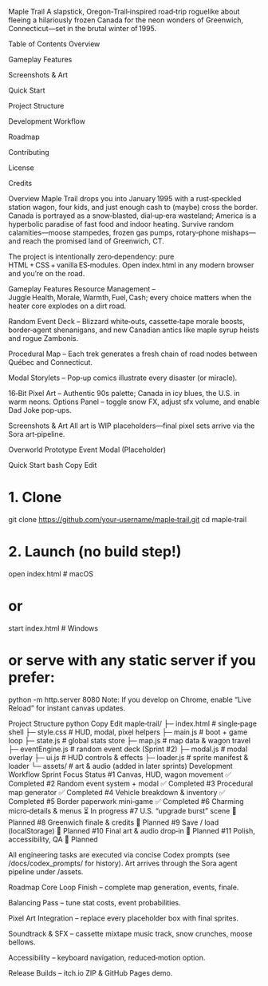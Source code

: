 Maple Trail
A slapstick, Oregon‑Trail‑inspired road‑trip roguelike about fleeing a hilariously frozen Canada for the neon wonders of Greenwich, Connecticut—set in the brutal winter of 1995.

Table of Contents
Overview

Gameplay Features

Screenshots & Art

Quick Start

Project Structure

Development Workflow

Roadmap

Contributing

License

Credits

Overview
Maple Trail drops you into January 1995 with a rust‑speckled station wagon, four kids, and just enough cash to (maybe) cross the border.
Canada is portrayed as a snow‑blasted, dial‑up‑era wasteland; America is a hyperbolic paradise of fast food and indoor heating. Survive random calamities—moose stampedes, frozen gas pumps, rotary‑phone mishaps—and reach the promised land of Greenwich, CT.

The project is intentionally zero‑dependency: pure HTML + CSS + vanilla ES‑modules. Open index.html in any modern browser and you’re on the road.

Gameplay Features
Resource Management – Juggle Health, Morale, Warmth, Fuel, Cash; every choice matters when the heater core explodes on a dirt road.

Random Event Deck – Blizzard white‑outs, cassette‑tape morale boosts, border‑agent shenanigans, and new Canadian antics like maple syrup heists and rogue Zambonis.

Procedural Map – Each trek generates a fresh chain of road nodes between Québec and Connecticut.

Modal Storylets – Pop‑up comics illustrate every disaster (or miracle).

16‑Bit Pixel Art – Authentic 90s palette; Canada in icy blues, the U.S. in warm neons.
Options Panel – toggle snow FX, adjust sfx volume, and enable Dad Joke pop-ups.

Screenshots & Art
All art is WIP placeholders—final pixel sets arrive via the Sora art‑pipeline.

Overworld Prototype	Event Modal (Placeholder)

Quick Start
bash
Copy
Edit
# 1. Clone
git clone https://github.com/your‑username/maple‑trail.git
cd maple‑trail

# 2. Launch (no build step!)
open index.html   # macOS
# or
start index.html  # Windows
# or serve with any static server if you prefer:
python -m http.server 8080
Note: If you develop on Chrome, enable “Live Reload” for instant canvas updates.

Project Structure
python
Copy
Edit
maple‑trail/
├─ index.html          # single‑page shell
├─ style.css           # HUD, modal, pixel helpers
├─ main.js             # boot + game loop
├─ state.js            # global stats store
├─ map.js              # map data & wagon travel
├─ eventEngine.js      # random event deck (Sprint #2)
├─ modal.js            # modal overlay
├─ ui.js               # HUD controls & effects
├─ loader.js           # sprite manifest & loader
└─ assets/             # art & audio (added in later sprints)
Development Workflow
Sprint	Focus	Status
#1	Canvas, HUD, wagon movement	✅ Completed
#2	Random event system + modal	✅ Completed
#3      Procedural map generator        ✅ Completed
#4      Vehicle breakdown & inventory   ✅ Completed
#5	Border paperwork mini‑game	✅ Completed
#6      Charming micro‑details & menus  ⏳ In progress
#7	U.S. “upgrade burst” scene	🚧 Planned
#8	Greenwich finale & credits	🚧 Planned
#9	Save / load (localStorage)	🚧 Planned
#10	Final art & audio drop‑in	🚧 Planned
#11	Polish, accessibility, QA	🚧 Planned

All engineering tasks are executed via concise Codex prompts (see /docs/codex_prompts/ for history). Art arrives through the Sora agent pipeline under /assets.

Roadmap
Core Loop Finish – complete map generation, events, finale.

Balancing Pass – tune stat costs, event probabilities.

Pixel Art Integration – replace every placeholder box with final sprites.

Soundtrack & SFX – cassette mixtape music track, snow crunches, moose bellows.

Accessibility – keyboard navigation, reduced‑motion option.

Release Builds – itch.io ZIP & GitHub Pages demo.
